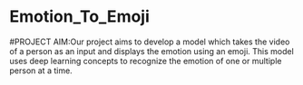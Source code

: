 # Emotion_To_Emoji
#PROJECT AIM:Our project aims to develop a model which takes the video of a person as an input and displays the emotion using an emoji. This model uses deep learning concepts to recognize the emotion of one or multiple person at a time.
  

